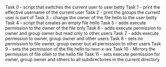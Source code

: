 Task 0 - script that switches the current user to user betty
Task 1 - print the effective username of the current user
Task 2 - print the groups the current user is part of
Task 3 - change the owner of the file hello to the user betty
Task 4 - script that creates an empty file hello
Task 5 - adds execute permission to the owner of the file only
Task 6 - adds execute permission to owner and group owner but read only to other users
Task 7 - adds execute permission to owner, group owner and other users
Task 8 - sets no permission to file owner, group owner but all permission to other users
Task 9 - sets the permission of the file hello to rwxr-x-wx
Task 10 - Mirrors the permission of file olleh to the hello file
Task 11 - sets execute permission for owner, group owner and others to all subdirectories in the current directory

